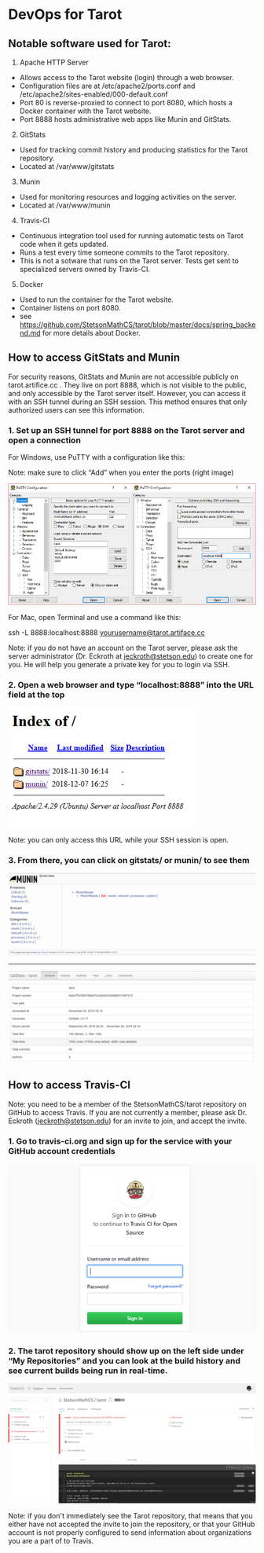 # DevOps for Tarot
## Notable software used for Tarot:
1. Apache HTTP Server
  * Allows access to the Tarot website (login) through a web browser.
  * Configuration files are at /etc/apache2/ports.conf and /etc/apache2/sites-enabled/000-default.conf
  * Port 80 is reverse-proxied to connect to port 8080, which hosts a Docker container with the Tarot website.
  * Port 8888 hosts administrative web apps like Munin and GitStats.
2. GitStats
  * Used for tracking commit history and producing statistics for the Tarot repository.
  * Located at /var/www/gitstats
3. Munin
  * Used for monitoring resources and logging activities on the server.
  * Located at /var/www/munin
4. Travis-CI
  * Continuous integration tool used for running automatic tests on Tarot code when it gets updated.
  * Runs a test every time someone commits to the Tarot repository.
  * This is not a sotware that runs on the Tarot server. Tests get sent to specialized servers owned by Travis-CI.
5. Docker
  * Used to run the container for the Tarot website.
  * Container listens on port 8080.
  * see https://github.com/StetsonMathCS/tarot/blob/master/docs/spring_backend.md for more details about Docker.

## How to access GitStats and Munin
For security reasons, GitStats and Munin are not accessible publicly on tarot.artifice.cc . They live on port 8888, which is not visible to the public, and only accessible by the Tarot server itself. However, you can access it with an SSH tunnel during an SSH session. This method ensures that only authorized users can see this information.

### 1. Set up an SSH tunnel for port 8888 on the Tarot server and open a connection
For Windows, use PuTTY with a configuration like this:

Note: make sure to click “Add” when you enter the ports (right image)

![alt text](https://github.com/StetsonMathCS/tarot/blob/master/docs/img/devops_01.png "PuTTY configuration")

For Mac, open Terminal and use a command like this:

ssh -L 8888:localhost:8888 yourusername@tarot.artiface.cc

Note: if you do not have an account on the Tarot server, please ask the server administrator (Dr. Eckroth at jeckroth@stetson.edu) to create one for you. He will help you generate a private key for you to login via SSH.


### 2. Open a web browser and type “localhost:8888” into the URL field at the top
![alt text](https://github.com/StetsonMathCS/tarot/blob/master/docs/img/devops_02b.png "directory index")

Note: you can only access this URL while your SSH session is open.
### 3. From there, you can click on gitstats/ or munin/ to see them
![alt text](https://github.com/StetsonMathCS/tarot/blob/master/docs/img/devops_03.png "Munin")
***
![alt text](https://github.com/StetsonMathCS/tarot/blob/master/docs/img/devops_04.png "GitStats")

## How to access Travis-CI

Note: you need to be a member of the StetsonMathCS/tarot repository on GitHub to access Travis. If you are not currently a member, please ask Dr. Eckroth (jeckroth@stetson.edu) for an invite to join, and accept the invite.

### 1. Go to travis-ci.org and sign up for the service with your GitHub account credentials

![alt text](https://github.com/StetsonMathCS/tarot/blob/master/docs/img/devops_05.png "Travis-CI sign-up")

### 2. The tarot repository should show up on the left side under “My Repositories” and you can look at the build history and see current builds being run in real-time.

![alt text](https://github.com/StetsonMathCS/tarot/blob/master/docs/img/devops_06.png "Travis-CI dashboard")

Note: if you don't immediately see the Tarot repository, that means that you either have not accepted the invite to join the repository, or that your GitHub account is not properly configured to send information about organizations you are a part of to Travis.
